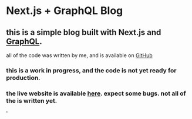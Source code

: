 # Next.js + GraphQL Blog 



## this is a simple blog built with Next.js and [GraphQL](https://graphql.org/).

all of the code was written by me, and is available on [GitHub](
https://github.com/matthiasbigl/blog
)

### this is a work in progress, and the code is not yet ready for production. 
### the live website is available [here](https://bigls-blog.vercel.app/). expect some bugs. not all of the is written yet.



'

